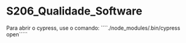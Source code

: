 # S206_Qualidade_Software

Para abrir o cypress, use o comando:
````./node_modules/.bin/cypress open`````